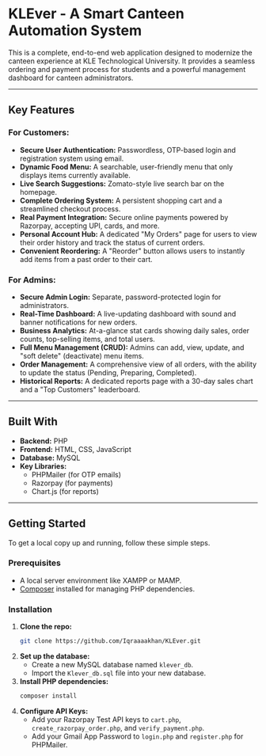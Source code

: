 # KLEver - A Smart Canteen Automation System

This is a complete, end-to-end web application designed to modernize the canteen experience at KLE Technological University. It provides a seamless ordering and payment process for students and a powerful management dashboard for canteen administrators.

---

## Key Features

### For Customers:
*   **Secure User Authentication:** Passwordless, OTP-based login and registration system using email.
*   **Dynamic Food Menu:** A searchable, user-friendly menu that only displays items currently available.
*   **Live Search Suggestions:** Zomato-style live search bar on the homepage.
*   **Complete Ordering System:** A persistent shopping cart and a streamlined checkout process.
*   **Real Payment Integration:** Secure online payments powered by Razorpay, accepting UPI, cards, and more.
*   **Personal Account Hub:** A dedicated "My Orders" page for users to view their order history and track the status of current orders.
*   **Convenient Reordering:** A "Reorder" button allows users to instantly add items from a past order to their cart.

### For Admins:
*   **Secure Admin Login:** Separate, password-protected login for administrators.
*   **Real-Time Dashboard:** A live-updating dashboard with sound and banner notifications for new orders.
*   **Business Analytics:** At-a-glance stat cards showing daily sales, order counts, top-selling items, and total users.
*   **Full Menu Management (CRUD):** Admins can add, view, update, and "soft delete" (deactivate) menu items.
*   **Order Management:** A comprehensive view of all orders, with the ability to update the status (Pending, Preparing, Completed).
*   **Historical Reports:** A dedicated reports page with a 30-day sales chart and a "Top Customers" leaderboard.

---

## Built With

*   **Backend:** PHP
*   **Frontend:** HTML, CSS, JavaScript
*   **Database:** MySQL
*   **Key Libraries:**
    *   PHPMailer (for OTP emails)
    *   Razorpay (for payments)
    *   Chart.js (for reports)

---

## Getting Started

To get a local copy up and running, follow these simple steps.

### Prerequisites

*   A local server environment like XAMPP or MAMP.
*   [Composer](https://getcomposer.org/) installed for managing PHP dependencies.

### Installation

1.  **Clone the repo:**
    ```sh
    git clone https://github.com/Iqraaaakhan/KLEver.git
    ```
2.  **Set up the database:**
    *   Create a new MySQL database named `klever_db`.
    *   Import the `Klever_db.sql` file into your new database.
3.  **Install PHP dependencies:**
    ```sh
    composer install
    ```
4.  **Configure API Keys:**
    *   Add your Razorpay Test API keys to `cart.php`, `create_razorpay_order.php`, and `verify_payment.php`.
    *   Add your Gmail App Password to `login.php` and `register.php` for PHPMailer.